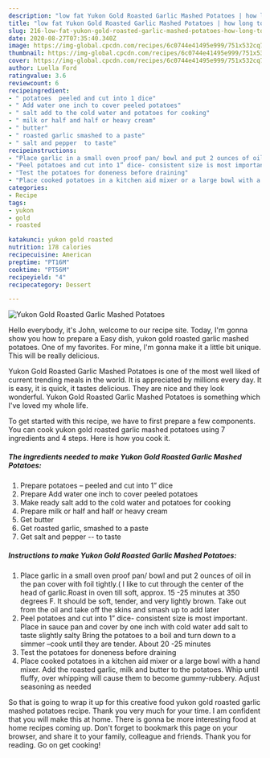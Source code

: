```yaml
---
description: "low fat Yukon Gold Roasted Garlic Mashed Potatoes | how long to bake Yukon Gold Roasted Garlic Mashed Potatoes"
title: "low fat Yukon Gold Roasted Garlic Mashed Potatoes | how long to bake Yukon Gold Roasted Garlic Mashed Potatoes"
slug: 216-low-fat-yukon-gold-roasted-garlic-mashed-potatoes-how-long-to-bake-yukon-gold-roasted-garlic-mashed-potatoes
date: 2020-08-27T07:35:40.340Z
image: https://img-global.cpcdn.com/recipes/6c0744e41495e999/751x532cq70/yukon-gold-roasted-garlic-mashed-potatoes-recipe-main-photo.jpg
thumbnail: https://img-global.cpcdn.com/recipes/6c0744e41495e999/751x532cq70/yukon-gold-roasted-garlic-mashed-potatoes-recipe-main-photo.jpg
cover: https://img-global.cpcdn.com/recipes/6c0744e41495e999/751x532cq70/yukon-gold-roasted-garlic-mashed-potatoes-recipe-main-photo.jpg
author: Luella Ford
ratingvalue: 3.6
reviewcount: 6
recipeingredient:
- " potatoes  peeled and cut into 1 dice"
- " Add water one inch to cover peeled potatoes"
- " salt add to the cold water and potatoes for cooking"
- " milk or half and half or heavy cream"
- " butter"
- " roasted garlic smashed to a paste"
- " salt and pepper  to taste"
recipeinstructions:
- "Place garlic in a small oven proof pan/ bowl and put 2 ounces of oil in the pan cover with foil tightly.( I like to cut through the center of the head of garlic.Roast in oven till soft, approx. 15 -25 minutes at 350 degrees F. It should be soft, tender, and very lightly brown. Take out from the oil and take off the skins and smash up to add later"
- "Peel potatoes and cut into 1” dice- consistent size is most important. Place in sauce pan and cover by one inch with cold water add salt to taste slightly salty Bring the potatoes to a boil and turn down to a simmer –cook until they are tender. About 20 -25 minutes"
- "Test the potatoes for doneness before draining"
- "Place cooked potatoes in a kitchen aid mixer or a large bowl with a hand mixer. Add the roasted garlic, milk and butter to the potatoes. Whip until fluffy, over whipping will cause them to become gummy-rubbery. Adjust seasoning as needed"
categories:
- Recipe
tags:
- yukon
- gold
- roasted

katakunci: yukon gold roasted 
nutrition: 178 calories
recipecuisine: American
preptime: "PT16M"
cooktime: "PT56M"
recipeyield: "4"
recipecategory: Dessert

---
```



![Yukon Gold Roasted Garlic Mashed Potatoes](https://img-global.cpcdn.com/recipes/6c0744e41495e999/751x532cq70/yukon-gold-roasted-garlic-mashed-potatoes-recipe-main-photo.jpg)

Hello everybody, it's John, welcome to our recipe site. Today, I'm gonna show you how to prepare a Easy dish, yukon gold roasted garlic mashed potatoes. One of my favorites. For mine, I'm gonna make it a little bit unique. This will be really delicious.



Yukon Gold Roasted Garlic Mashed Potatoes is one of the most well liked of current trending meals in the world. It is appreciated by millions every day. It is easy, it is quick, it tastes delicious. They are nice and they look wonderful. Yukon Gold Roasted Garlic Mashed Potatoes is something which I've loved my whole life.


To get started with this recipe, we have to first prepare a few components. You can cook yukon gold roasted garlic mashed potatoes using 7 ingredients and 4 steps. Here is how you cook it.

<!--inarticleads1-->

##### The ingredients needed to make Yukon Gold Roasted Garlic Mashed Potatoes:

1. Prepare  potatoes – peeled and cut into 1” dice
1. Prepare  Add water one inch to cover peeled potatoes
1. Make ready  salt add to the cold water and potatoes for cooking
1. Prepare  milk or half and half or heavy cream
1. Get  butter
1. Get  roasted garlic, smashed to a paste
1. Get  salt and pepper -- to taste




<!--inarticleads2-->

##### Instructions to make Yukon Gold Roasted Garlic Mashed Potatoes:

1. Place garlic in a small oven proof pan/ bowl and put 2 ounces of oil in the pan cover with foil tightly.( I like to cut through the center of the head of garlic.Roast in oven till soft, approx. 15 -25 minutes at 350 degrees F. It should be soft, tender, and very lightly brown. Take out from the oil and take off the skins and smash up to add later
1. Peel potatoes and cut into 1” dice- consistent size is most important. Place in sauce pan and cover by one inch with cold water add salt to taste slightly salty Bring the potatoes to a boil and turn down to a simmer –cook until they are tender. About 20 -25 minutes
1. Test the potatoes for doneness before draining
1. Place cooked potatoes in a kitchen aid mixer or a large bowl with a hand mixer. Add the roasted garlic, milk and butter to the potatoes. Whip until fluffy, over whipping will cause them to become gummy-rubbery. Adjust seasoning as needed




So that is going to wrap it up for this creative food yukon gold roasted garlic mashed potatoes recipe. Thank you very much for your time. I am confident that you will make this at home. There is gonna be more interesting food at home recipes coming up. Don't forget to bookmark this page on your browser, and share it to your family, colleague and friends. Thank you for reading. Go on get cooking!

